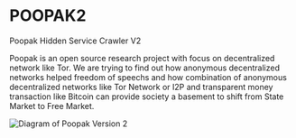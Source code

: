 # POOPAK2
Poopak Hidden Service Crawler V2

Poopak is an open source research project with focus on decentralized network like Tor.
We are trying to find out how anonymous decentralized networks helped freedom of speechs and how combination of anonymous decentralized networks like Tor Network or I2P and transparent money transaction like Bitcoin can provide society a basement to shift from State Market to Free Market.



![Diagram of Poopak Version 2](https://github.com/teal33t/poopakv2/raw/master/poopakv2.jpg "Diagram of Poopak Version 2")

